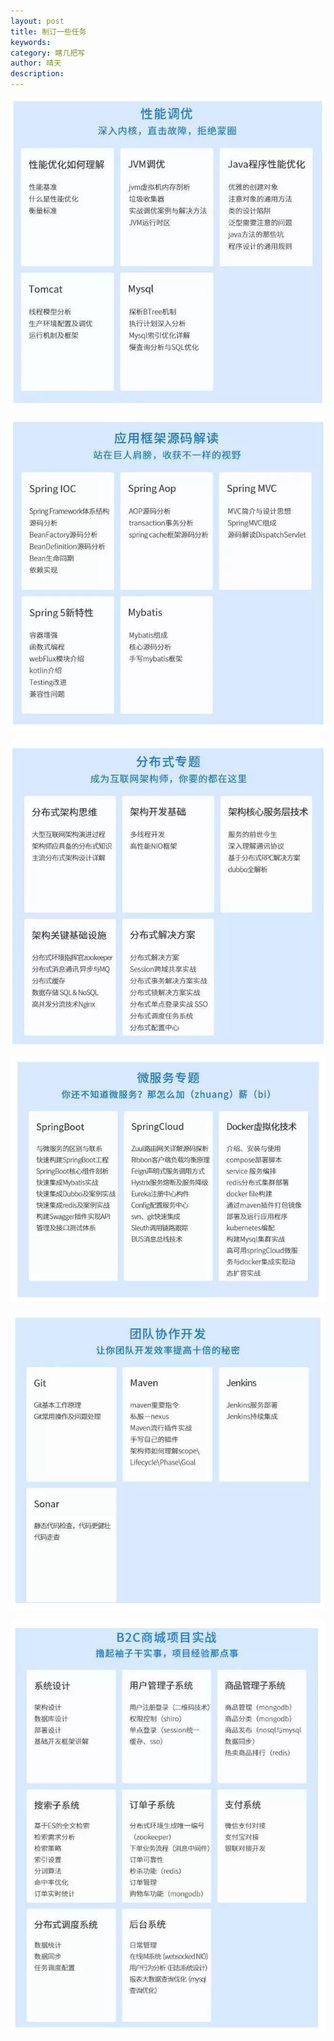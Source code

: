 ```yaml
---
layout: post
title: 制订一些任务
keywords: 
category: 瞎几把写
author: 晴天
description: 
---
```


![](/images/18-09-06-1.jpg)

![](/images/18-09-06-2.jpg)

![](/images/18-09-06-3.jpg)

![](/images/18-09-06-4.jpg)

![](/images/18-09-06-5.jpg)

![](/images/18-09-06-6.jpg)


